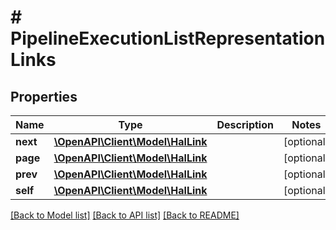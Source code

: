 # # PipelineExecutionListRepresentationLinks

## Properties

Name | Type | Description | Notes
------------ | ------------- | ------------- | -------------
**next** | [**\OpenAPI\Client\Model\HalLink**](HalLink.md) |  | [optional] 
**page** | [**\OpenAPI\Client\Model\HalLink**](HalLink.md) |  | [optional] 
**prev** | [**\OpenAPI\Client\Model\HalLink**](HalLink.md) |  | [optional] 
**self** | [**\OpenAPI\Client\Model\HalLink**](HalLink.md) |  | [optional] 

[[Back to Model list]](../../README.md#documentation-for-models) [[Back to API list]](../../README.md#documentation-for-api-endpoints) [[Back to README]](../../README.md)


